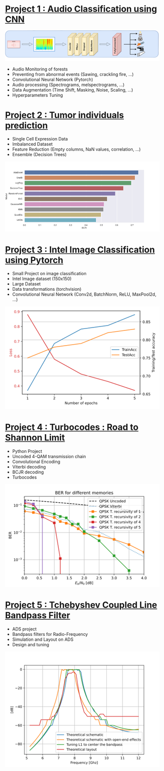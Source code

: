 # [Project 1 : Audio Classification using CNN](https://github.com/martinflor/CNN-ESC50Dataset)
![](images/schema1__1_-removebg-preview.png)
- Audio Monitoring of forests
- Preventing from abnormal events (Sawing, crackling fire, ...)
- Convolutional Neural Network (Pytorch)
- Audio processing (Spectrograms, melspectrograms, ...)
- Data Augmentation (Time Shift, Masking, Noise, Scaling, ...)
- Hyperparameters Tuning




# [Project 2 : Tumor individuals prediction](https://github.com/martinflor/Single-cell-expression)
- Single Cell Expression Data
- Imbalanced Dataset
- Feature Reduction (Empty columns, NaN values, correlation, ...)
- Ensemble (Decision Trees)

![](images/BCR-classifiers.png)


# [Project 3 : Intel Image Classification using Pytorch](https://github.com/martinflor/IntelClassification)
- Small Project on image classification
- Intel Image dataset (150x150)
- Large Dataset
- Data transformations (torchvision)
- Convolutional Neural Network (Conv2d, BatchNorm, ReLU, MaxPool2d, ...)

![](images/Loss-training.svg)

# [Project 4 : Turbocodes : Road to Shannon Limit]()
- Python Project
- Uncoded 4-QAM transmission chain
- Convolutional Encoding
- Viterbi decoding
- BCJR decoding
- Turbocodes

![](images/memory.svg)

# [Project 5 : Tchebyshev Coupled Line Bandpass Filter]()
- ADS project
- Bandpass filters for Radio-Frequency
- Simulation and Layout on ADS
- Design and tuning

![](images/open_end_bis.svg)
